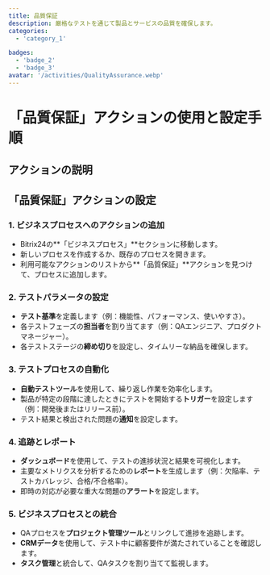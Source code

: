 ```yaml
---
title: 品質保証
description: 厳格なテストを通じて製品とサービスの品質を確保します。
categories:
  - 'category_1'

badges:
  - 'badge_2'
  - 'badge_3'
avatar: '/activities/QualityAssurance.webp'
---
```

# 「品質保証」アクションの使用と設定手順

## アクションの説明

## **「品質保証」アクションの設定**

### 1. ビジネスプロセスへのアクションの追加
- Bitrix24の**「ビジネスプロセス」**セクションに移動します。
- 新しいプロセスを作成するか、既存のプロセスを開きます。
- 利用可能なアクションのリストから**「品質保証」**アクションを見つけて、プロセスに追加します。

### 2. テストパラメータの設定
- **テスト基準**を定義します（例：機能性、パフォーマンス、使いやすさ）。
- 各テストフェーズの**担当者**を割り当てます（例：QAエンジニア、プロダクトマネージャー）。
- 各テストステージの**締め切り**を設定し、タイムリーな納品を確保します。

### 3. テストプロセスの自動化
- **自動テストツール**を使用して、繰り返し作業を効率化します。
- 製品が特定の段階に達したときにテストを開始する**トリガー**を設定します（例：開発後またはリリース前）。
- テスト結果と検出された問題の**通知**を設定します。

### 4. 追跡とレポート
- **ダッシュボード**を使用して、テストの進捗状況と結果を可視化します。
- 主要なメトリクスを分析するための**レポート**を生成します（例：欠陥率、テストカバレッジ、合格/不合格率）。
- 即時の対応が必要な重大な問題の**アラート**を設定します。

### 5. ビジネスプロセスとの統合
- QAプロセスを**プロジェクト管理ツール**とリンクして進捗を追跡します。
- **CRMデータ**を使用して、テスト中に顧客要件が満たされていることを確認します。
- **タスク管理**と統合して、QAタスクを割り当てて監視します。